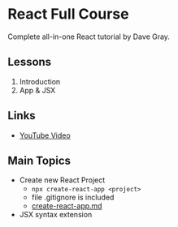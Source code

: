 # React  Full Course

Complete all-in-one React tutorial by Dave Gray.  

## Lessons

1. Introduction
2. App & JSX

## Links

- [YouTube Video](https://youtu.be/RVFAyFWO4go)

## Main Topics
- Create new React Project
	- ```npx create-react-app <project>```
	- file .gitignore is included
	- [create-react-app.md](doc/create-react-app.md)
- JSX syntax extension
